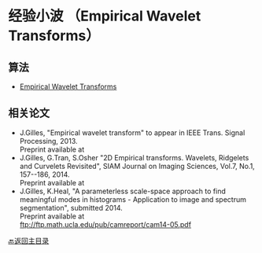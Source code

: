 # 经验小波 （Empirical Wavelet Transforms）

## 算法
* [Empirical Wavelet Transforms](https://ww2.mathworks.cn/matlabcentral/fileexchange/42141-empirical-wavelet-transforms?s_tid=FX_rc3_behav)

## 相关论文
- J.Gilles, "Empirical wavelet transform" to appear in IEEE Trans. Signal Processing, 2013.   
Preprint available at [](ftp://ftp.math.ucla.edu/pub/camreport/cam13-33.pdf)   
- J.Gilles, G.Tran, S.Osher "2D Empirical transforms. Wavelets, Ridgelets and Curvelets Revisited", SIAM Journal on Imaging Sciences, Vol.7, No.1, 157--186, 2014.   
Preprint available at [](ftp://ftp.math.ucla.edu/pub/camreport/cam13-35.pdf)   
- J.Gilles, K.Heal, "A parameterless scale-space approach to find meaningful modes in histograms - Application to image and spectrum segmentation", submitted 2014.   
Preprint available at   
ftp://ftp.math.ucla.edu/pub/camreport/cam14-05.pdf  

[:back:返回主目录](../README.md)

